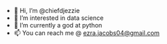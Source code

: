 - 👋 Hi, I’m @chiefdjezzie
- 👀 I’m interested in data science
- 🌱 I’m currently a god at python
- 📫 You can reach me @ ezra.jacobs04@gmail.com
